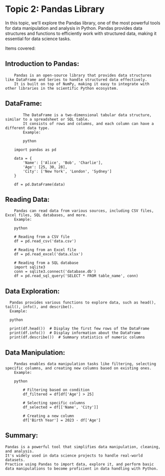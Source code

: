 # Topic 2: Pandas Library

In this topic, we'll explore the Pandas library, one of the most powerful tools for data manipulation and analysis in Python. Pandas provides data structures and functions to efficiently work with structured data, making it essential for data science tasks.

Items covered:

  ## Introduction to Pandas:
        Pandas is an open-source library that provides data structures like DataFrame and Series to handle structured data effectively.
        It is built on top of NumPy, making it easy to integrate with other libraries in the scientific Python ecosystem.

  ## DataFrame:
            The DataFrame is a two-dimensional tabular data structure, similar to a spreadsheet or SQL table.
            It consists of rows and columns, and each column can have a different data type.
            Example:
    
            python
    
        import pandas as pd
    
        data = {
            'Name': ['Alice', 'Bob', 'Charlie'],
            'Age': [25, 30, 28],
            'City': ['New York', 'London', 'Sydney']
        }
    
        df = pd.DataFrame(data)

## Reading Data:

        Pandas can read data from various sources, including CSV files, Excel files, SQL databases, and more.
        Example:
    
        python
    
        # Reading from a CSV file
        df = pd.read_csv('data.csv')
    
        # Reading from an Excel file
        df = pd.read_excel('data.xlsx')
    
        # Reading from a SQL database
        import sqlite3
        conn = sqlite3.connect('database.db')
        df = pd.read_sql_query('SELECT * FROM table_name', conn)

## Data Exploration:

      Pandas provides various functions to explore data, such as head(), tail(), info(), and describe().
      Example:
  
      python
  
      print(df.head())  # Display the first few rows of the DataFrame
      print(df.info())  # Display information about the DataFrame
      print(df.describe())  # Summary statistics of numeric columns

## Data Manipulation:

        Pandas enables data manipulation tasks like filtering, selecting specific columns, and creating new columns based on existing ones.
        Example:
    
        python
    
            # Filtering based on condition
            df_filtered = df[df['Age'] > 25]
    
            # Selecting specific columns
            df_selected = df[['Name', 'City']]
    
            # Creating a new column
            df['Birth Year'] = 2023 - df['Age']
    
## Summary:
    Pandas is a powerful tool that simplifies data manipulation, cleaning, and analysis. 
    It's widely used in data science projects to handle real-world datasets. 
    Practice using Pandas to import data, explore it, and perform basic data manipulations to become proficient in data handling with Python.

